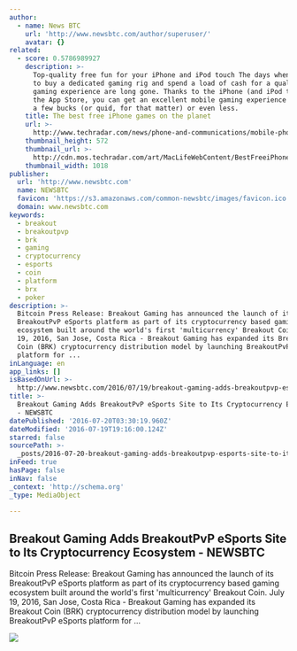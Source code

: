 ```yaml
---
author:
  - name: News BTC
    url: 'http://www.newsbtc.com/author/superuser/'
    avatar: {}
related:
  - score: 0.5786989927
    description: >-
      Top-quality free fun for your iPhone and iPod touch The days when you had
      to buy a dedicated gaming rig and spend a load of cash for a quality
      gaming experience are long gone. Thanks to the iPhone (and iPod touch) and
      the App Store, you can get an excellent mobile gaming experience for just
      a few bucks (or quid, for that matter) or even less.
    title: The best free iPhone games on the planet
    url: >-
      http://www.techradar.com/news/phone-and-communications/mobile-phones/60-best-free-iphone-games-on-the-planet-669893
    thumbnail_height: 572
    thumbnail_url: >-
      http://cdn.mos.techradar.com/art/MacLifeWebContent/BestFreeiPhoneGames_122315update/bestfreeiPhone-opener-RaymanAdventures-1200-80.jpg
    thumbnail_width: 1018
publisher:
  url: 'http://www.newsbtc.com'
  name: NEWSBTC
  favicon: 'https://s3.amazonaws.com/common-newsbtc/images/favicon.ico'
  domain: www.newsbtc.com
keywords:
  - breakout
  - breakoutpvp
  - brk
  - gaming
  - cryptocurrency
  - esports
  - coin
  - platform
  - brx
  - poker
description: >-
  Bitcoin Press Release: Breakout Gaming has announced the launch of its
  BreakoutPvP eSports platform as part of its cryptocurrency based gaming
  ecosystem built around the world's first 'multicurrency' Breakout Coin. July
  19, 2016, San Jose, Costa Rica - Breakout Gaming has expanded its Breakout
  Coin (BRK) cryptocurrency distribution model by launching BreakoutPvP eSports
  platform for ...
inLanguage: en
app_links: []
isBasedOnUrl: >-
  http://www.newsbtc.com/2016/07/19/breakout-gaming-adds-breakoutpvp-esports-site-cryptocurrency-ecosystem/
title: >-
  Breakout Gaming Adds BreakoutPvP eSports Site to Its Cryptocurrency Ecosystem
  - NEWSBTC
datePublished: '2016-07-20T03:30:19.960Z'
dateModified: '2016-07-19T19:16:00.124Z'
starred: false
sourcePath: >-
  _posts/2016-07-20-breakout-gaming-adds-breakoutpvp-esports-site-to-its-cryptoc.md
inFeed: true
hasPage: false
inNav: false
_context: 'http://schema.org'
_type: MediaObject

---
```

<article style=""><h1>Breakout Gaming Adds BreakoutPvP eSports Site to Its Cryptocurrency Ecosystem - NEWSBTC</h1><p>Bitcoin Press Release: Breakout Gaming has announced the launch of its BreakoutPvP eSports platform as part of its cryptocurrency based gaming ecosystem built around the world's first 'multicurrency' Breakout Coin. July 19, 2016, San Jose, Costa Rica - Breakout Gaming has expanded its Breakout Coin (BRK) cryptocurrency distribution model by launching BreakoutPvP eSports platform for ...</p><img src="http://s3.amazonaws.com/main-newsbtc-images/2016/07/19200218/BreakoutPVP-BRK.png" /></article>